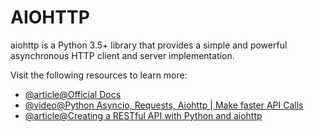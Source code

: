 # AIOHTTP

aiohttp is a Python 3.5+ library that provides a simple and powerful asynchronous HTTP client and server implementation.

Visit the following resources to learn more:

- [@article@Official Docs](https://docs.aiohttp.org/en/stable/)
- [@video@Python Asyncio, Requests, Aiohttp | Make faster API Calls](https://www.youtube.com/watch?v=nFn4_nA_yk8)
- [@article@Creating a RESTful API with Python and aiohttp](https://tutorialedge.net/python/create-rest-api-python-aiohttp/)
